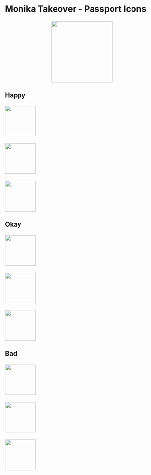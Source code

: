 <h1 align="left">Monika Takeover - Passport Icons</h1>

###

<div align="center">
  <img height="200" src="https://i.imgur.com/06VsDWn.png"  />
</div>

###

<h2 align="left">Happy</h2>

###

<div align="left">
  <img height="100" src="https://i.imgur.com/T6P2PPA.png"  />
</div>

###

<div align="left">
  <img height="100" src="https://i.imgur.com/BFwnAN8.png"  />
</div>

###

<div align="left">
  <img height="100" src="https://i.imgur.com/kCA71hJ.png"  />
</div>

###

<h2 align="left">Okay</h2>

###

<div align="left">
  <img height="100" src="https://i.imgur.com/8YiWikB.png"  />
</div>

###

<div align="left">
  <img height="100" src="https://i.imgur.com/0CeKkxt.png"  />
</div>

###

<div align="left">
  <img height="100" src="https://i.imgur.com/VyMK6fK.png"  />
</div>

###

<h2 align="left">Bad</h2>

###

<div align="left">
  <img height="100" src="https://i.imgur.com/Pa1Zr9p.png"  />
</div>

###

<div align="left">
  <img height="100" src="https://i.imgur.com/uWVHi3P.png"  />
</div>

###

<div align="left">
  <img height="100" src="https://i.imgur.com/Xm0WXCX.png"  />
</div>

###
